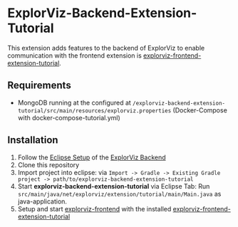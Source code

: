 [//]: # (This readme is partly copied from other extension readmes to ensure consistency in the ExplorViz project)
# ExplorViz-Backend-Extension-Tutorial

This extension adds features to the backend of ExplorViz to enable communication with the frontend extension is [explorviz-frontend-extension-tutorial](https://github.com/ExplorViz/explorviz-frontend-extension-tutorial).

## Requirements
- MongoDB running at the configured at `/explorviz-backend-extension-tutorial/src/main/resources/explorviz.properties` (Docker-Compose with docker-compose-tutorial.yml)

## Installation
1. Follow the [Eclipse Setup](https://github.com/ExplorViz/explorviz-backend#eclipse-setup) of the [ExplorViz Backend](https://github.com/ExplorViz/explorviz-backend)
2. Clone this repository
3. Import project into eclipse: via `Import -> Gradle -> Existing Gradle project -> path/to/explorviz-backend-extension-tutorial`
4. Start **explorviz-backend-extension-tutorial** via Eclipse Tab: Run `src/main/java/net/explorviz/extension/tutorial/main/Main.java` as java-application.
5. Setup and start [explorviz-frontend](https://github.com/ExplorViz/explorviz-frontend) with the installed [explorviz-frontend-extension-tutorial](https://github.com/ExplorViz/explorviz-frontend-extension-tutorial)
